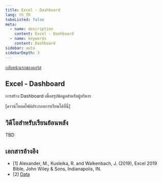 ```yaml
---
title: Excel - Dashboard
lang: th_TH
tobeListed: false
meta:
  - name: description
    content: Excel - Dashboard
  - name: keywords
    content: Dashboard
sidebar: auto
sidebarDepth: 3
---
```

[กลับหน้าแรกของคอร์ส](/courses/is281/)

## Excel - Dashboard

การสร้าง Dashboard เพื่อสรุปข้อมูลสำหรับผู้บริหาร

[ดาวน์โหลดไฟล์ประกอบการเรียนได้ที่นี่]

## วิดีโอสำหรับเรียนย้อนหลัง

TBD
<!-- <iframe id="ytplayer" type="text/html" width="640" height="360"
  src="https://www.youtube.com/embed/waYa6-sBokQ?autoplay=0&origin=https://mentor2code.com"
  frameborder="0"></iframe> -->

## เอกสารอ้างอิง

- [1] Alexander, M., Kusleika, R. and Walkenbach, J. (2019), Excel 2019 Bible, John Wiley & Sons, Indianapolis, IN.
- [2] [Data](<https://media.wiley.com/product_ancillary/89/11195147/DOWNLOAD/Complete%20book_Worksheet.zip>)
